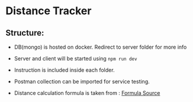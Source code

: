 # Distance Tracker

## Structure:
- DB(mongo) is hosted on docker. Redirect to server folder for more info
- Server and client will be started using ```npm run dev```
- Instruction is included inside each folder.
- Postman collection can be imported for service testing.

- Distance calculation formula is taken from : 
[Formula Source](https://www.movable-type.co.uk/scripts/latlong.html)

